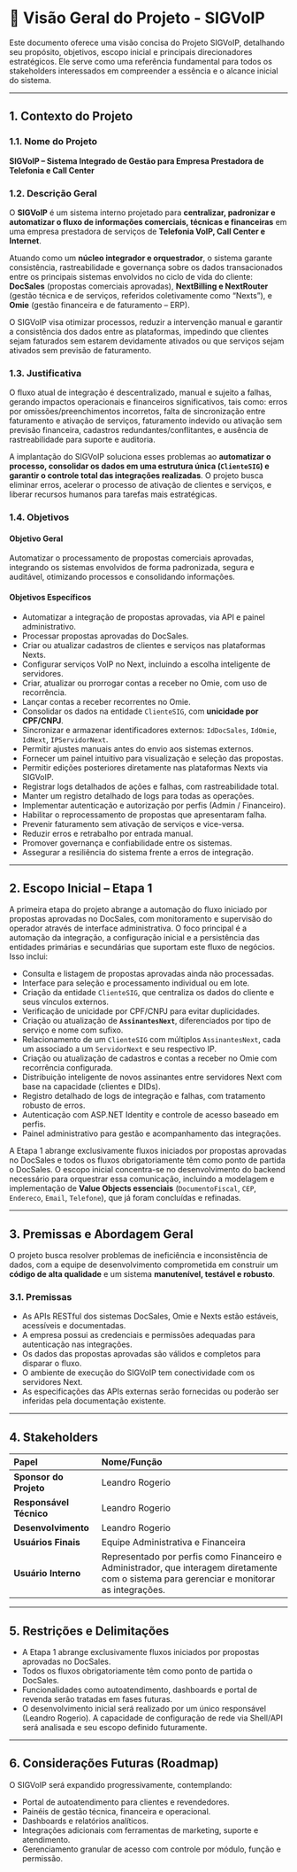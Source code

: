 # 🧭 Visão Geral do Projeto - SIGVoIP

Este documento oferece uma visão concisa do Projeto SIGVoIP, detalhando seu propósito, objetivos, escopo inicial e principais direcionadores estratégicos. Ele serve como uma referência fundamental para todos os stakeholders interessados em compreender a essência e o alcance inicial do sistema.

---

## 1. Contexto do Projeto

### 1.1. Nome do Projeto

**SIGVoIP – Sistema Integrado de Gestão para Empresa Prestadora de Telefonia e Call Center**

### 1.2. Descrição Geral

O **SIGVoIP** é um sistema interno projetado para **centralizar, padronizar e automatizar o fluxo de informações comerciais, técnicas e financeiras** em uma empresa prestadora de serviços de **Telefonia VoIP, Call Center e Internet**.

Atuando como um **núcleo integrador e orquestrador**, o sistema garante consistência, rastreabilidade e governança sobre os dados transacionados entre os principais sistemas envolvidos no ciclo de vida do cliente: **DocSales** (propostas comerciais aprovadas), **NextBilling e NextRouter** (gestão técnica e de serviços, referidos coletivamente como “Nexts”), e **Omie** (gestão financeira e de faturamento – ERP).

O SIGVoIP visa otimizar processos, reduzir a intervenção manual e garantir a consistência dos dados entre as plataformas, impedindo que clientes sejam faturados sem estarem devidamente ativados ou que serviços sejam ativados sem previsão de faturamento.

### 1.3. Justificativa

O fluxo atual de integração é descentralizado, manual e sujeito a falhas, gerando impactos operacionais e financeiros significativos, tais como: erros por omissões/preenchimentos incorretos, falta de sincronização entre faturamento e ativação de serviços, faturamento indevido ou ativação sem previsão financeira, cadastros redundantes/conflitantes, e ausência de rastreabilidade para suporte e auditoria.

A implantação do SIGVoIP soluciona esses problemas ao **automatizar o processo, consolidar os dados em uma estrutura única (`ClienteSIG`) e garantir o controle total das integrações realizadas**. O projeto busca eliminar erros, acelerar o processo de ativação de clientes e serviços, e liberar recursos humanos para tarefas mais estratégicas.

### 1.4. Objetivos

#### Objetivo Geral

Automatizar o processamento de propostas comerciais aprovadas, integrando os sistemas envolvidos de forma padronizada, segura e auditável, otimizando processos e consolidando informações.

#### Objetivos Específicos

* Automatizar a integração de propostas aprovadas, via API e painel administrativo.
* Processar propostas aprovadas do DocSales.
* Criar ou atualizar cadastros de clientes e serviços nas plataformas Nexts.
* Configurar serviços VoIP no Next, incluindo a escolha inteligente de servidores.
* Criar, atualizar ou prorrogar contas a receber no Omie, com uso de recorrência.
* Lançar contas a receber recorrentes no Omie.
* Consolidar os dados na entidade `ClienteSIG`, com **unicidade por CPF/CNPJ**.
* Sincronizar e armazenar identificadores externos: `IdDocSales`, `IdOmie`, `IdNext`, `IPServidorNext`.
* Permitir ajustes manuais antes do envio aos sistemas externos.
* Fornecer um painel intuitivo para visualização e seleção das propostas.
* Permitir edições posteriores diretamente nas plataformas Nexts via SIGVoIP.
* Registrar logs detalhados de ações e falhas, com rastreabilidade total.
* Manter um registro detalhado de logs para todas as operações.
* Implementar autenticação e autorização por perfis (Admin / Financeiro).
* Habilitar o reprocessamento de propostas que apresentaram falha.
* Prevenir faturamento sem ativação de serviços e vice-versa.
* Reduzir erros e retrabalho por entrada manual.
* Promover governança e confiabilidade entre os sistemas.
* Assegurar a resiliência do sistema frente a erros de integração.

---

## 2. Escopo Inicial – Etapa 1

A primeira etapa do projeto abrange a automação do fluxo iniciado por propostas aprovadas no DocSales, com monitoramento e supervisão do operador através de interface administrativa. O foco principal é a automação da integração, a configuração inicial e a persistência das entidades primárias e secundárias que suportam este fluxo de negócios. Isso inclui:

* Consulta e listagem de propostas aprovadas ainda não processadas.
* Interface para seleção e processamento individual ou em lote.
* Criação da entidade `ClienteSIG`, que centraliza os dados do cliente e seus vínculos externos.
* Verificação de unicidade por CPF/CNPJ para evitar duplicidades.
* Criação ou atualização de **`AssinantesNext`**, diferenciados por tipo de serviço e nome com sufixo.
* Relacionamento de um `ClienteSIG` com múltiplos `AssinantesNext`, cada um associado a um `ServidorNext` e seu respectivo IP.
* Criação ou atualização de cadastros e contas a receber no Omie com recorrência configurada.
* Distribuição inteligente de novos assinantes entre servidores Next com base na capacidade (clientes e DIDs).
* Registro detalhado de logs de integração e falhas, com tratamento robusto de erros.
* Autenticação com ASP.NET Identity e controle de acesso baseado em perfis.
* Painel administrativo para gestão e acompanhamento das integrações.

A Etapa 1 abrange exclusivamente fluxos iniciados por propostas aprovadas no DocSales e todos os fluxos obrigatoriamente têm como ponto de partida o DocSales. O escopo inicial concentra-se no desenvolvimento do backend necessário para orquestrar essa comunicação, incluindo a modelagem e implementação de **Value Objects essenciais** (`DocumentoFiscal`, `CEP`, `Endereco`, `Email`, `Telefone`), que já foram concluídas e refinadas.

---

## 3. Premissas e Abordagem Geral

O projeto busca resolver problemas de ineficiência e inconsistência de dados, com a equipe de desenvolvimento comprometida em construir um **código de alta qualidade** e um sistema **manutenível, testável e robusto**.

### 3.1. Premissas

* As APIs RESTful dos sistemas DocSales, Omie e Nexts estão estáveis, acessíveis e documentadas.
* A empresa possui as credenciais e permissões adequadas para autenticação nas integrações.
* Os dados das propostas aprovadas são válidos e completos para disparar o fluxo.
* O ambiente de execução do SIGVoIP tem conectividade com os servidores Next.
* As especificações das APIs externas serão fornecidas ou poderão ser inferidas pela documentação existente.

---

## 4. Stakeholders

| Papel                   | Nome/Função                                        |
| :---------------------- | :------------------------------------------------- |
| **Sponsor do Projeto**  | Leandro Rogerio                                    |
| **Responsável Técnico** | Leandro Rogerio                                    |
| **Desenvolvimento**     | Leandro Rogerio                                    |
| **Usuários Finais**     | Equipe Administrativa e Financeira                 |
| **Usuário Interno**     | Representado por perfis como Financeiro e Administrador, que interagem diretamente com o sistema para gerenciar e monitorar as integrações.|

---

## 5. Restrições e Delimitações

* A Etapa 1 abrange exclusivamente fluxos iniciados por propostas aprovadas no DocSales.
* Todos os fluxos obrigatoriamente têm como ponto de partida o DocSales.
* Funcionalidades como autoatendimento, dashboards e portal de revenda serão tratadas em fases futuras.
* O desenvolvimento inicial será realizado por um único responsável (Leandro Rogerio). A capacidade de configuração de rede via Shell/API será analisada e seu escopo definido futuramente.

---

## 6. Considerações Futuras (Roadmap)

O SIGVoIP será expandido progressivamente, contemplando:

* Portal de autoatendimento para clientes e revendedores.
* Painéis de gestão técnica, financeira e operacional.
* Dashboards e relatórios analíticos.
* Integrações adicionais com ferramentas de marketing, suporte e atendimento.
* Gerenciamento granular de acesso com controle por módulo, função e permissão.